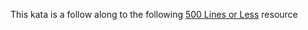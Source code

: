This kata is a follow along
to the following [500 Lines or Less]('https://aosabook.org/en/500L/a-python-interpreter-written-in-python.html') resource
